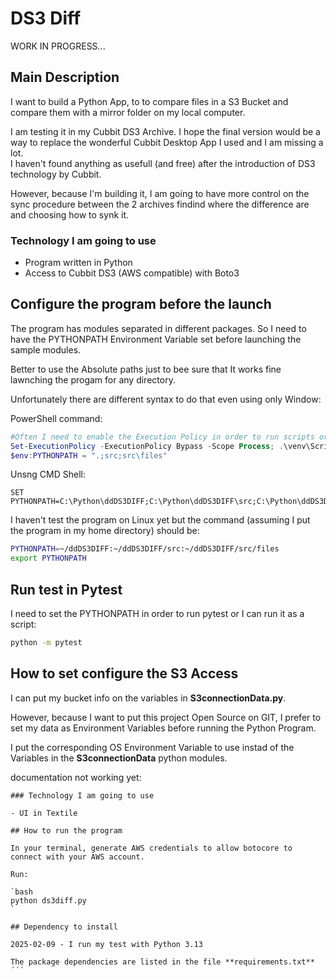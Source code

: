 # DS3 Diff

WORK IN PROGRESS...

## Main Description

I want to build a Python App, to to compare files in a S3 Bucket and compare them with a mirror folder on my local computer.

I am testing it in my Cubbit DS3 Archive. I hope the final version would be a way to replace the wonderful Cubbit Desktop App I used and I am missing a lot.  
I haven't found anything as usefull (and free) after the introduction of DS3 technology by Cubbit.

However, because I'm building it, I am going to have more control on the sync procedure between the 2 archives findind where the difference are and choosing how to synk it.

### Technology I am going to use

- Program written in Python
- Access to Cubbit DS3 (AWS compatible) with Boto3

## Configure the program before the launch

The program has modules separated in different packages. So I need to have the PYTHONPATH Environment Variable set before launching the sample modules.

Better to use the Absolute paths just to bee sure that It works fine lawnching the progam for any directory.

Unfortunately there are different syntax to do that even using only Window:

PowerShell command:

```PowerShell
#Often I need to enable the Execution Policy in order to run scripts or set environment variables
Set-ExecutionPolicy -ExecutionPolicy Bypass -Scope Process; .\venv\Scripts\activate
$env:PYTHONPATH = ".;src;src\files"
```

Unsng CMD Shell:

```CMD
SET PYTHONPATH=C:\Python\ddDS3DIFF;C:\Python\ddDS3DIFF\src;C:\Python\ddDS3DIFFsrc\s3
```

I haven't test the program on Linux yet but the command (assuming I put the program in my home directory) should be:

```bash
PYTHONPATH=~/ddDS3DIFF:~/ddDS3DIFF/src:~/ddDS3DIFF/src/files
export PYTHONPATH
```

## Run test in Pytest

I need to set the PYTHONPATH in order to run pytest or I can run it as a script:

```bash
python -m pytest
```

## How to set configure the S3 Access

I can put my bucket info on the variables in **S3connectionData.py**.

However, because I want to put this project Open Source on GIT, I prefer to set my data as Environment Variables before running the Python Program.

I put the corresponding OS Environment Variable to use instad of the Variables in the **S3connectionData** python modules.

documentation not working yet:

```text
### Technology I am going to use

- UI in Textile

## How to run the program

In your terminal, generate AWS credentials to allow botocore to connect with your AWS account.

Run:

`bash
python ds3diff.py
`

## Dependency to install

2025-02-09 - I run my test with Python 3.13

The package dependencies are listed in the file **requirements.txt**
´´´
